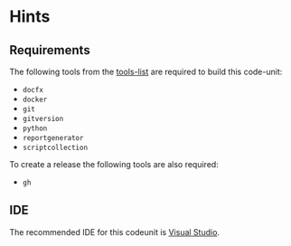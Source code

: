 # Hints

## Requirements

The following tools from the [tools-list](https://github.com/anionDev/ScriptCollection/blob/main/ScriptCollection/Other/Reference/ReferenceContent/Articles/RequirementsForCommonProjectStructure.md) are required to build this code-unit:

- `docfx`
- `docker`
- `git`
- `gitversion`
- `python`
- `reportgenerator`
- `scriptcollection`

To create a release the following tools are also required:

- `gh`

## IDE

The recommended IDE for this codeunit is [Visual Studio](https://visualstudio.com/).
